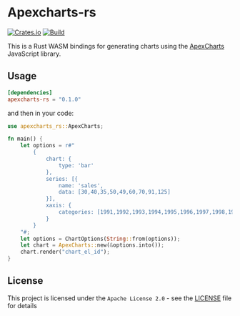 # Apexcharts-rs
[![Crates.io](https://img.shields.io/crates/v/apexcharts-rs)](https://crates.io/crates/apexcharts-rs)
[![Build](https://github.com/clementwanjau/apexcharts-rs/actions/workflows/build.yaml/badge.svg)](https://github.com/clementwanjau/apexcharts-rs/actions/workflows/build.yaml)

This is a Rust WASM bindings for generating charts using the [ApexCharts](https://apexcharts.com/) JavaScript library.

## Usage
```toml
[dependencies]
apexcharts-rs = "0.1.0"
```
and then in your code:

```rust
use apexcharts_rs::ApexCharts;

fn main() {
    let options = r#"
        {
            chart: {
                type: 'bar'
            },
            series: [{
                name: 'sales',
                data: [30,40,35,50,49,60,70,91,125]
            }],
            xaxis: {
                categories: [1991,1992,1993,1994,1995,1996,1997,1998,1999]
            }
        }
    "#;
    let options = ChartOptions(String::from(options));
    let chart = ApexCharts::new(&options.into());
    chart.render("chart_el_id");
}
```

## License

This project is licensed under the `Apache License 2.0` - see the [LICENSE](LICENSE) file for details

